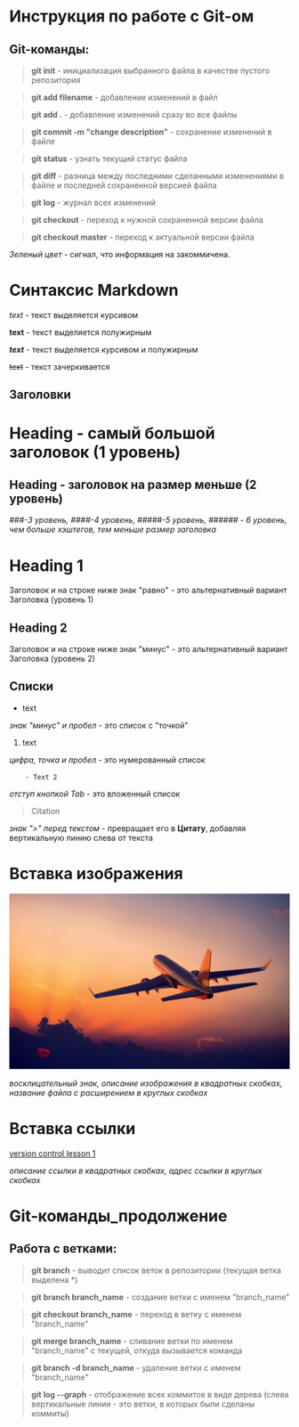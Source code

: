 # Инструкция по работе с Git-ом

## Git-команды:

> **git init** - инициализация выбранного файла в качестве пустого репозитория

> **git add filename** - добавление изменений в файл

> **git add .** - добавление изменений сразу во все файлы

> **git commit -m "change description"** - сохранение изменений в файле

> **git status** - узнать текущий статус файла

> **git diff** - разница между последними сделанными изменениями в файле и последней сохраненной версией файла

> **git log** - журнал всех изменений

> **git checkout** - переход к нужной сохраненной версии файла

> **git checkout master** - переход к актуальной версии файла

*Зеленый цвет* - сигнал, что информация на закоммичена.


# Синтаксис Markdown

*text* - текст выделяется курсивом

**text** - текст выделяется полужирным

***text*** - текст выделяется курсивом и полужирным

~~text~~ - текст зачеркивается

## Заголовки

# Heading - самый большой заголовок (1 уровень)

## Heading - заголовок на размер меньше (2 уровень)

*###-3 уровень, ####-4 уровень, #####-5 уровень, ###### - 6 уровень, чем больше хэштегов, тем меньше размер заголовка*

Heading 1
=
Заголовок и на строке ниже знак "равно" - это альтернативный вариант Заголовка (уровень 1)

Heading 2
-
Заголовок и на строке ниже знак "минус" - это альтернативный вариант Заголовка (уровень 2)

## Списки

- text

*знак "минус" и пробел* - это список с "точкой"

1. text

*цифра, точка и пробел* - это нумерованный список

        - Text 2

*отступ кнопкой Tab* - это вложенный список

> Citation

*знак ">" перед текстом* - превращает его в **Цитату**, добавляя вертикальную линию слева от текста

# Вставка изображения

![my picture](PicSpeed1239988723.jpg)

*восклицательный знак, описание изображения в квадратных скобках, название файла с расширением в круглых скобках*

# Вставка ссылки

[version control lesson 1](https://gb.ru/lessons/381843)

*описание ссылки в квадратных скобках, адрес ссылки в круглых скобках*

# Git-команды_продолжение

## Работа с ветками:

> **git branch** - выводит список веток в репозитории (текущая ветка выделена *)

> **git branch branch_name** - создание ветки с именем "branch_name"

> **git checkout branch_name** - переход в ветку с именем "branch_name"

> **git merge branch_name** - сливание ветки по именем "branch_name" с текущей, откуда вызывается команда

> **git branch -d branch_name** - удаление ветки с именем "branch_name"

> **git log --graph** - отображение всех коммитов в виде дерева (слева вертикальные линии - это ветки, в которых были сделаны коммиты)